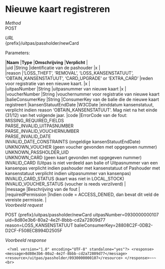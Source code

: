 ---
---

# Nieuwe kaart registreren

_Method_  
 POST

_URL_  
 {prefix}/uitpas/passholder/newCard

Parameters:

 |**Naam** |**Type** |**Omschrijving** |**Verplicht** |  
 |uid |String |identificatie van de pashouder |x |  
 |reason |‘LOSS\_THEFT’, ‘REMOVAL’, ‘LOSS\_KANSENSTATUUT’, ‘OBTAIN\_KANSENSTATUUT’, ‘CARD\_UPGRADE’ or ‘EXTRA\_CARD’ |reden voor registratie van een nieuwe kaart. |x |  
 |uitpasNumber |String |uitpasnummer van nieuwe kaart |x |  
 |voucherNumber |String |vouchernummer voor registratie van nieuwe kaart |balieConsumerKey |String |ConsumerKey van de balie die de nieuwe kaart registreert |kansenStatuutEndDate |W3CDate |einddatum kansenstatuut, verplicht indien reason ‘OBTAIN\_KANSENSTATUUT’. Mag niet na het einde (31/12) van het volgende jaar. |code |ErrorCode van de fout:  
 MISSING\_REQUIRED\_FIELDS  
 PARSE\_INVALID\_UITPASNUMBER  
 PARSE\_INVALID\_VOUCHERNUMBER  
 PARSE\_INVALID\_DATE  
 INVALID\_DATE\_CONSTRAINTS (ongeldige kansenStatuutEndDate)  
 UNKNOWN\_VOUCHER (geen voucher gevonden met opgegeven nummer)  
 UNKNOWN\_PASSHOLDER\_UID  
 UNKNOWN\_CARD (geen kaart gevonden met opgegeven nummer)  
 INVALID\_CARD (Uitpas is niet verdeeld aan balie of Uitpasnummer van een kansenpas verplicht indien pashouder met kansenstatuut of Pashouder met kansenstatuut verplicht indien uitpasnummer van kansenpas)  
 INVALID\_CARD\_STATUS (kaart was niet in LOCAL\_STOCK)  
 INVALID\_VOUCHER\_STATUS (voucher is reeds verzilverd) |  
 |message |Beschrijving van de fout |  
 |requiredPermission |Indien code = ACCESS\_DENIED, dan bevat dit veld de vereiste permissie. |  
_Voorbeeld request_

POST {prefix}/uitpas/passholder/newCard uitpasNumber=0930000000107 uid=8d80e3b6-80a2-4e2f-8bbb-cd2a72809d77 reason=LOSS\_KANSENSTATUUT balieConsumerKey=28808C2F-0DB2-D2CF-F508ECB994D2505F

_Voorbeeld response_

~~~
 <?xml version="1.0" encoding="UTF-8" standalone="yes"?> <response> 	<message>8d80e3b6-80a2-4e2f-8bbb-cd2a72809d77</message> 	<resource>/uitpas/passholder/0930000000107</resource> </response>~~~<br>